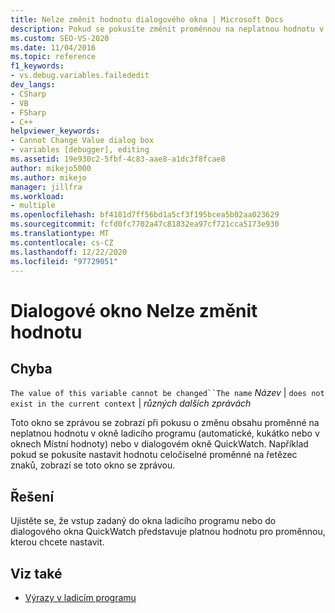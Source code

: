 ```yaml
---
title: Nelze změnit hodnotu dialogového okna | Microsoft Docs
description: Pokud se pokusíte změnit proměnnou na neplatnou hodnotu v okně ladicího programu nebo QuickWatch, přečtěte si dialogové okno nelze změnit hodnotu, které se zobrazí v aplikaci Visual Studio.
ms.custom: SEO-VS-2020
ms.date: 11/04/2016
ms.topic: reference
f1_keywords:
- vs.debug.variables.failededit
dev_langs:
- CSharp
- VB
- FSharp
- C++
helpviewer_keywords:
- Cannot Change Value dialog box
- variables [debugger], editing
ms.assetid: 19e930c2-5fbf-4c83-aae8-a1dc3f8fcae8
author: mikejo5000
ms.author: mikejo
manager: jillfra
ms.workload:
- multiple
ms.openlocfilehash: bf4181d7ff56bd1a5cf3f195bcea5b02aa023629
ms.sourcegitcommit: fcfd0fc7702a47c81832ea97cf721cca5173e930
ms.translationtype: MT
ms.contentlocale: cs-CZ
ms.lasthandoff: 12/22/2020
ms.locfileid: "97729051"
---
```

# <a name="cannot-change-value-dialog-box"></a>Dialogové okno Nelze změnit hodnotu
## <a name="error"></a>Chyba
 `The value of this variable cannot be changed``The name` *Název* &#124; `does not exist in the current context` &#124; *různých dalších zprávách*

 Toto okno se zprávou se zobrazí při pokusu o změnu obsahu proměnné na neplatnou hodnotu v okně ladicího programu (automatické, kukátko nebo v oknech Místní hodnoty) nebo v dialogovém okně QuickWatch. Například pokud se pokusíte nastavit hodnotu celočíselné proměnné na řetězec znaků, zobrazí se toto okno se zprávou.

## <a name="solution"></a>Řešení
 Ujistěte se, že vstup zadaný do okna ladicího programu nebo do dialogového okna QuickWatch představuje platnou hodnotu pro proměnnou, kterou chcete nastavit.

## <a name="see-also"></a>Viz také

- [Výrazy v ladicím programu](../debugger/expressions-in-the-debugger.md)